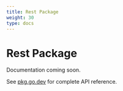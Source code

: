 ```yaml
---
title: Rest Package
weight: 30
type: docs
---
```


# Rest Package

Documentation coming soon.

See [pkg.go.dev](https://pkg.go.dev/github.com/z5labs/humus) for complete API reference.

